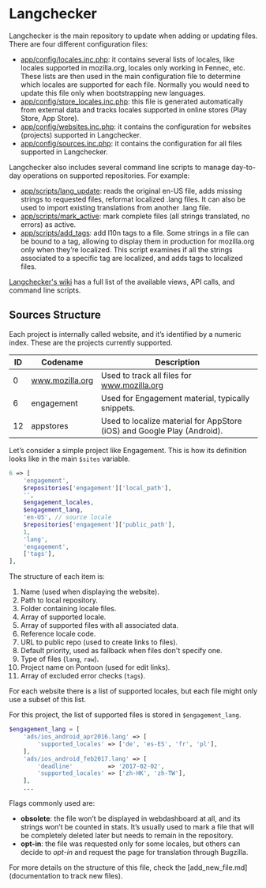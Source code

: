 # Langchecker

Langchecker is the main repository to update when adding or updating files. There are four different configuration files:
* [app/config/locales.inc.php](https://github.com/mozilla-l10n/langchecker/blob/master/app/config/locales.inc.php): it contains several lists of locales, like locales supported in mozilla.org, locales only working in Fennec, etc. These lists are then used in the main configuration file to determine which locales are supported for each file. Normally you would need to update this file only when bootstrapping new languages.
* [app/config/store_locales.inc.php](https://github.com/mozilla-l10n/langchecker/blob/master/app/config/store_locales.inc.php): this file is generated automatically from external data and tracks locales supported in online stores (Play Store, App Store).
* [app/config/websites.inc.php](https://github.com/mozilla-l10n/langchecker/blob/master/app/config/websites.inc.php): it contains the configuration for websites (projects) supported in Langchecker.
* [app/config/sources.inc.php](https://github.com/mozilla-l10n/langchecker/blob/master/app/config/sources.inc.php): it contains the configuration for all files supported in Langchecker.

Langchecker also includes several command line scripts to manage day-to-day operations on supported repositories. For example:
* [app/scripts/lang_update](https://github.com/mozilla-l10n/langchecker/blob/master/app/scripts/lang_update): reads the original en-US file, adds missing strings to requested files, reformat localized .lang files. It can also be used to import existing translations from another .lang file.
* [app/scripts/mark_active](https://github.com/mozilla-l10n/langchecker/blob/master/app/scripts/mark_active): mark complete files (all strings translated, no errors) as active.
* [app/scripts/add_tags](https://github.com/mozilla-l10n/langchecker/blob/master/app/scripts/add_tags): add l10n tags to a file. Some strings in a file can be bound to a tag, allowing to display them in production for mozilla.org only when they’re localized. This script examines if all the strings associated to a specific tag are localized, and adds tags to localized files.

[Langchecker's wiki](https://github.com/mozilla-l10n/langchecker/wiki) has a full list of the available views, API calls, and command line scripts.

## Sources Structure

Each project is internally called website, and it’s identified by a numeric index. These are the projects currently supported.

| ID | Codename | Description |
| --- | --- | --- |
| 0 | www.mozilla.org | Used to track all files for www.mozilla.org |
| 6 | engagement | Used for Engagement material, typically snippets. |
| 12 | appstores | Used to localize material for AppStore (iOS) and Google Play (Android). |

Let’s consider a simple project like Engagement. This is how its definition looks like in the main `$sites` variable.

```PHP
6 => [
    'engagement',
    $repositories['engagement']['local_path'],
    '',
    $engagement_locales,
    $engagement_lang,
    'en-US', // source locale
    $repositories['engagement']['public_path'],
    1,
    'lang',
    'engagement',
    ['tags'],
],
```

The structure of each item is:

1. Name (used when displaying the website).
2. Path to local repository.
3. Folder containing locale files.
4. Array of supported locale.
5. Array of supported files with all associated data.
6. Reference locale code.
7. URL to public repo (used to create links to files).
8. Default priority, used as fallback when files don't specify one.
9. Type of files (`lang`, `raw`).
10. Project name on Pontoon (used for edit links).
11. Array of excluded error checks (`tags`).

For each website there is a list of supported locales, but each file might only use a subset of this list.

For this project, the list of supported files is stored in `$engagement_lang`.

```PHP
$engagement_lang = [
    'ads/ios_android_apr2016.lang' => [
        'supported_locales' => ['de', 'es-ES', 'fr', 'pl'],
    ],
    'ads/ios_android_feb2017.lang' => [
        'deadline'          => '2017-02-02',
        'supported_locales' => ['zh-HK', 'zh-TW'],
    ],
    ...
```

Flags commonly used are:
* **obsolete**: the file won’t be displayed in webdashboard at all, and its strings won’t be counted in stats. It’s usually used to mark a file that will be completely deleted later but needs to remain in the repository.
* **opt-in**: the file was requested only for some locales, but others can decide to *opt-in* and request the page for translation through Bugzilla.

For more details on the structure of this file, check the [add_new_file.md](documentation to track new files).

